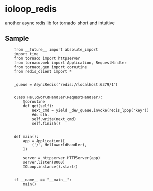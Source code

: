 ioloop_redis
============

another async redis lib for tornado, short and intuitive

Sample
------

        from __future__ import absolute_import
        import time
        from tornado import httpserver
        from tornado.web import Application, RequestHandler
        from tornado.gen import coroutine
        from redis_client import *


        _queue = AsyncRedis('redis://localhost:6379/1')


        class HelloworldHandler(RequestHandler):
            @coroutine
            def get(self):
                next_cmd = yield _dev_queue.invoke(redis_lpop('key'))
                #do sth.
                self.write(next_cmd)
                self.finish()


        def main():
            app = Application([
                ('/', HelloworldHandler),
            ])

            server = httpserver.HTTPServer(app)
            server.listen(8000)
            IOLoop.instance().start()


        if __name__ == "__main__":
            main()